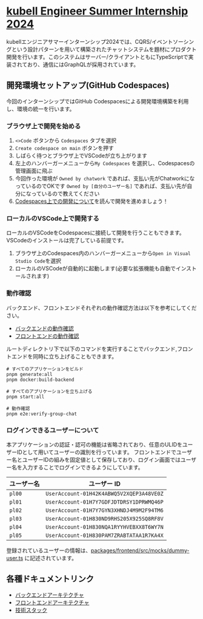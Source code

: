 # [kubell Engineer Summer Internship 2024](https://recruit.chatwork.com/internship/2024/engineer.html)

kubellエンジニアサマーインターンシップ2024では、CQRS/イベントソーシングという設計パターンを用いて構築されたチャットシステムを題材にプロダクト開発を行います。このシステムはサーバー/クライアントともにTypeScriptで実装されており、通信にはGraphQLが採用されています。

## 開発環境セットアップ(GitHub Codespaces)

今回のインターンシップではGitHub Codespacesによる開発環境構築を利用し、環境の統一を行います。

### ブラウザ上で開発を始める

1. `<>Code` ボタンから `Codespaces` タブを選択
2. `Create codespace on main` ボタンを押す
3. しばらく待つとブラウザ上でVSCodeが立ち上がります
4. 左上のハンバーガーメニューから`My Codespaces` を選択し、Codespacesの管理画面に飛ぶ
5. 今回作った環境が `Owned by chatwork` であれば、支払い先がChatworkになっているのでOKです
   `Owned by [自分のユーザー名]` であれば、支払い先が自分になっているので教えてください
6. [Codespaces上での開発について](./docs/how_to_use_codespace.md)を読んで開発を進めましょう！

### ローカルのVSCode上で開発する

ローカルのVSCodeをCodespacesに接続して開発を行うこともできます。
VSCodeのインストールは完了している前提です。

1. ブラウザ上のCodespaces内のハンバーガーメニューから`Open in Visual Studio Code`を選択
2. ローカルのVSCodeが自動的に起動します(必要な拡張機能も自動でインストールされます)

### 動作確認

バックエンド、フロントエンドそれぞれの動作確認方法は以下を参考にしてください。

- [バックエンドの動作確認](./docs/getting_started_backend.md)
- [フロントエンドの動作確認](./docs/getting_started_backend.md)

ルートディレクトリ下で以下のコマンドを実行することでバックエンド,フロントエンドを同時に立ち上げることもできます。

```
# すべてのアプリケーションをビルド
pnpm generate:all
pnpm docker:build-backend

# すべてのアプリケーションを立ち上げる
pnpm start:all

# 動作確認
pnpm e2e:verify-group-chat
```

### ログインできるユーザーについて
本アプリケーションの認証・認可の機能は省略されており、任意のULIDをユーザーIDとして用いてユーザーの識別を行っています。
フロントエンドでユーザー名とユーザーIDの組みを固定値として保存しており、ログイン画面ではユーザー名を入力することでログインできるようにしています。

| ユーザー名 | ユーザー ID                  |
| ---------- | ---------------------------- |
| `pl00`     | `UserAccount-01H42K4ABWQ5V2XQEP3A48VE0Z` |
| `pl01`     | `UserAccount-01H7Y7GDFJDTDRSY1DPRWMQ46P` |
| `pl02`     | `UserAccount-01H7Y7GYN3XHNDJ4M9M2F94TM6` |
| `pl03`     | `UserAccount-01H830ND9RHS205X925SQ8RF8V` |
| `pl04`     | `UserAccount-01H830NQA1RYYHVEBXX8T6WY7N` |
| `pl05`     | `UserAccount-01H830PAM7ZRABTATAA1R7KA4X` |

登録されているユーザーの情報は、[packages/frontend/src/mocks/dummy-user.ts](./packages/frontend/src/mocks/dummy-user.ts) に記述されています。

## 各種ドキュメントリンク

- [バックエンドアーキテクチャ](./docs/architecture_backend.md)
- [フロントエンドアーキテクチャ](./docs/architecture_frontend.md)
- [技術スタック](./docs/technology_stack.md)
